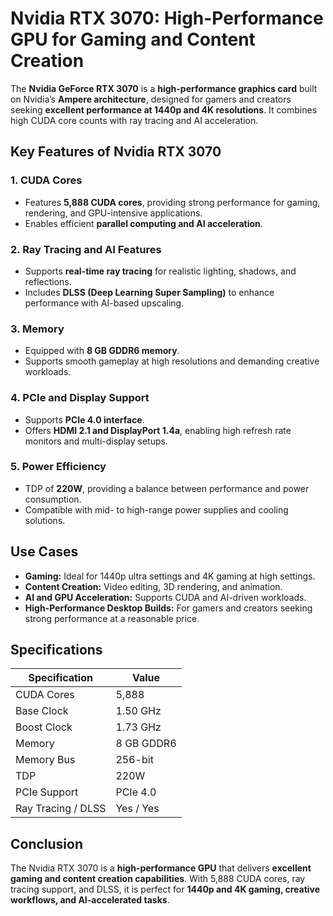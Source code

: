 # Nvidia RTX 3070: High-Performance GPU for Gaming and Content Creation

The **Nvidia GeForce RTX 3070** is a **high-performance graphics card** built on Nvidia’s **Ampere architecture**, designed for gamers and creators seeking **excellent performance at 1440p and 4K resolutions**. It combines high CUDA core counts with ray tracing and AI acceleration.

## Key Features of Nvidia RTX 3070

### 1. **CUDA Cores**

* Features **5,888 CUDA cores**, providing strong performance for gaming, rendering, and GPU-intensive applications.
* Enables efficient **parallel computing and AI acceleration**.

### 2. **Ray Tracing and AI Features**

* Supports **real-time ray tracing** for realistic lighting, shadows, and reflections.
* Includes **DLSS (Deep Learning Super Sampling)** to enhance performance with AI-based upscaling.

### 3. **Memory**

* Equipped with **8 GB GDDR6 memory**.
* Supports smooth gameplay at high resolutions and demanding creative workloads.

### 4. **PCIe and Display Support**

* Supports **PCIe 4.0 interface**.
* Offers **HDMI 2.1 and DisplayPort 1.4a**, enabling high refresh rate monitors and multi-display setups.

### 5. **Power Efficiency**

* TDP of **220W**, providing a balance between performance and power consumption.
* Compatible with mid- to high-range power supplies and cooling solutions.

## Use Cases

* **Gaming:** Ideal for 1440p ultra settings and 4K gaming at high settings.
* **Content Creation:** Video editing, 3D rendering, and animation.
* **AI and GPU Acceleration:** Supports CUDA and AI-driven workloads.
* **High-Performance Desktop Builds:** For gamers and creators seeking strong performance at a reasonable price.

## Specifications

| Specification      | Value      |
| ------------------ | ---------- |
| CUDA Cores         | 5,888      |
| Base Clock         | 1.50 GHz   |
| Boost Clock        | 1.73 GHz   |
| Memory             | 8 GB GDDR6 |
| Memory Bus         | 256-bit    |
| TDP                | 220W       |
| PCIe Support       | PCIe 4.0   |
| Ray Tracing / DLSS | Yes / Yes  |

## Conclusion

The Nvidia RTX 3070 is a **high-performance GPU** that delivers **excellent gaming and content creation capabilities**. With 5,888 CUDA cores, ray tracing support, and DLSS, it is perfect for **1440p and 4K gaming, creative workflows, and AI-accelerated tasks**.
